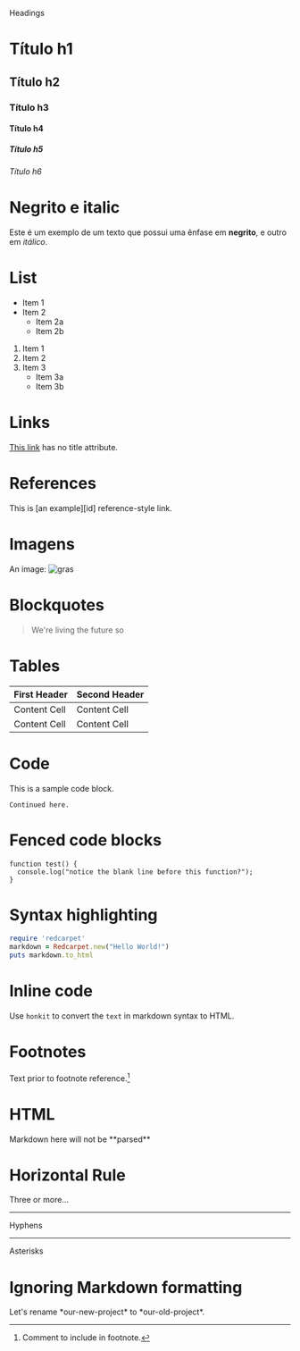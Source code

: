 Headings
# Título h1
## Título h2
### Título h3
#### Título h4
##### Título h5
###### Título h6

# Negrito e italic
Este é um exemplo de um texto que possui uma ênfase em **negrito**, e outro em _itálico_.

# List
* Item 1
* Item 2
  * Item 2a
  * Item 2b

1. Item 1
2. Item 2
3. Item 3
   * Item 3a
   * Item 3b

# Links
[This link](http://example.net/) has no title attribute.

# References
This is [an example][id] reference-style link.

# Imagens
An image: ![gras](img/image.jpg)

# Blockquotes
> We're living the future so

# Tables
| First Header  | Second Header |
| ------------- | ------------- |
| Content Cell  | Content Cell  |
| Content Cell  | Content Cell  |

# Code
This is a sample code block.

    Continued here.


# Fenced code blocks
```
function test() {
  console.log("notice the blank line before this function?");
}
```

# Syntax highlighting
```ruby
require 'redcarpet'
markdown = Redcarpet.new("Hello World!")
puts markdown.to_html
```

# Inline code
Use `honkit` to convert the `text` in markdown
syntax to HTML.

# Footnotes
Text prior to footnote reference.[^2]

[^2]: Comment to include in footnote.

# HTML
<div>
Markdown here will not be **parsed**
</div>

# Horizontal Rule

Three or more...

---

Hyphens

***

Asterisks


# Ignoring Markdown formatting
Let's rename \*our-new-project\* to \*our-old-project\*.